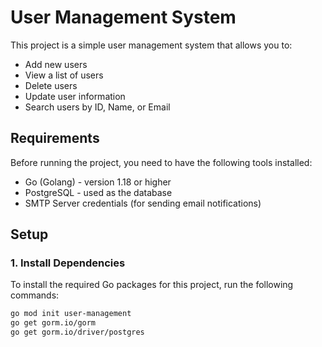 # User Management System

This project is a simple user management system that allows you to:
- Add new users
- View a list of users
- Delete users
- Update user information
- Search users by ID, Name, or Email

## Requirements

Before running the project, you need to have the following tools installed:

- Go (Golang) - version 1.18 or higher
- PostgreSQL - used as the database
- SMTP Server credentials (for sending email notifications)

## Setup

### 1. Install Dependencies

To install the required Go packages for this project, run the following commands:

```bash
go mod init user-management
go get gorm.io/gorm
go get gorm.io/driver/postgres

